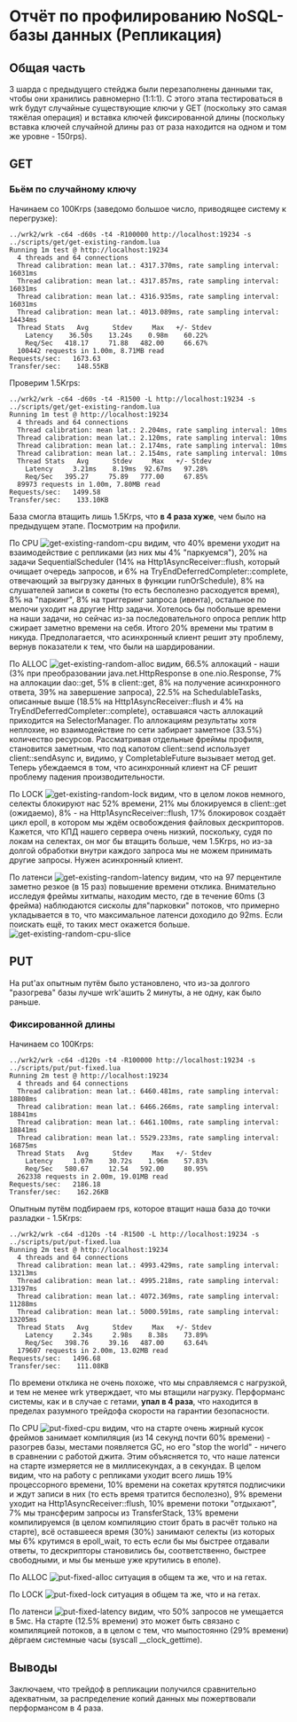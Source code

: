 # Отчёт по профилированию NoSQL-базы данных (Репликация)

## Общая часть

3 шарда с предыдущего стейджа были перезаполнены данными так, чтобы они
хранились равномерно (1:1:1). С этого этапа тестироваться в wrk будут случайные
существующие ключи у GET (поскольку это самая тяжёлая операция) и вставка ключей
фиксированной длины (поскольку вставка ключей случайной длины раз от раза
находится на одном и том же уровне - 150rps).

## GET

### Бьём по случайному ключу

Начинаем со 100Krps (заведомо большое число, приводящее систему к перегрузке):

```
../wrk2/wrk -c64 -d60s -t4 -R100000 http://localhost:19234 -s ../scripts/get/get-existing-random.lua
Running 1m test @ http://localhost:19234
  4 threads and 64 connections
  Thread calibration: mean lat.: 4317.370ms, rate sampling interval: 16031ms
  Thread calibration: mean lat.: 4317.857ms, rate sampling interval: 16031ms
  Thread calibration: mean lat.: 4316.935ms, rate sampling interval: 16031ms
  Thread calibration: mean lat.: 4013.089ms, rate sampling interval: 14434ms
  Thread Stats   Avg      Stdev     Max   +/- Stdev
    Latency    36.50s    13.24s    0.98m    60.22%
    Req/Sec   418.17     71.88   482.00     66.67%
  100442 requests in 1.00m, 8.71MB read
Requests/sec:   1673.63
Transfer/sec:    148.55KB
```

Проверим 1.5Krps:

```
../wrk2/wrk -c64 -d60s -t4 -R1500 -L http://localhost:19234 -s ../scripts/get/get-existing-random.lua
Running 1m test @ http://localhost:19234
  4 threads and 64 connections
  Thread calibration: mean lat.: 2.204ms, rate sampling interval: 10ms
  Thread calibration: mean lat.: 2.120ms, rate sampling interval: 10ms
  Thread calibration: mean lat.: 2.174ms, rate sampling interval: 10ms
  Thread calibration: mean lat.: 2.154ms, rate sampling interval: 10ms
  Thread Stats   Avg      Stdev     Max   +/- Stdev
    Latency     3.21ms    8.19ms  92.67ms   97.28%
    Req/Sec   395.27     75.89   777.00     67.85%
  89973 requests in 1.00m, 7.80MB read
Requests/sec:   1499.58
Transfer/sec:    133.10KB
```

База смогла втащить лишь 1.5Krps, что **в 4 раза хуже**, чем было на предыдущем
этапе. Посмотрим на профили.

По CPU
![get-existing-random-cpu](get/heatmap/existing-random/get-existing-random-cpu.png)
видим, что 40% времени уходит на взаимодействие с репликами (из них мы 4% "паркуемся"),
20% на задачи SequentialScheduler (14% на Http1AsyncReceiver::flush, который очищает очередь
запросов, и 6% на TryEndDeferredCompleter::complete, отвечающий за выгрузку данных 
в функции runOrSchedule), 8% на слушателей записи в сокеты (то есть бесполезно расходуется
время), 8% на "паркинг", 8% на триггеринг запроса (ивента), остальное по мелочи уходит
на другие Http задачи. Хотелось бы побольше времени на наши задачи, но сейчас из-за
последовательного опроса реплик http сжирает заметно времени на себя. Итого 20% времени
мы тратим в никуда. Предполагается, что асинхронный клиент решит эту проблему,
вернув показатели к тем, что были на шардировании. 

По ALLOC
![get-existing-random-alloc](get/heatmap/existing-random/get-existing-random-alloc.png)
видим, 66.5% аллокаций - наши (3% при преобразовании java.net.HttpResponse в one.nio.Response,
7% на аллокации dao::get, 5% в client::get, 8% на получение асинхронного ответа,
39% на завершение запроса), 22.5% на SchedulableTasks, описанные выше
(18.5% на Http1AsyncReceiver::flush и 4% на TryEndDeferredCompleter::complete), 
оставшаяся часть аллокаций приходится на SelectorManager. По аллокациям результаты 
хотя неплохие, но взаимодействие по сети забирает заметное (33.5%) количество ресурсов.
Рассматривая отдельные фреймы профиля, становится заметным, что под капотом client::send
использует client::sendAsync и, видимо, у CompletableFuture вызывает метод get. Теперь
убеждаемся в том, что асинхронный клиент на CF решит проблему падения производительности.

По LOCK
![get-existing-random-lock](get/heatmap/existing-random/get-existing-random-lock.png)
видим, что в целом локов немного, селекты блокируют нас 52% времени, 21% мы блокируемся
в client::get (ожидаемо), 8% - на Http1AsyncReceiver::flush, 17% блокировок создаёт
цикл epoll, в котором мы ждём освобождения файловых дескрипторов. Кажется, что КПД
нашего сервера очень низкий, поскольку, судя по локам на селектах, он мог бы втащить больше,
чем 1.5Krps, но из-за долгой обработки внутри каждого запроса мы не можем принимать другие
запросы. Нужен асинхронный клиент.

По латенси
![get-existing-random-latency](get/latency/existing-random/get-existing-random-latency.png)
видим, что на 97 перцентиле заметно резкое (в 15 раз) повышение времени отклика. Внимательно
исследуя фреймы хитмапы, находим место, где в течение 60ms (3 фрейма) наблюдаются
сисколы для"парковки" потоков, что примерно укладывается в то, что максимальное
латенси доходило до 92ms. Если поискать ещё, то таких мест окажется больше.
![get-existing-random-cpu-slice](get/heatmap/existing-random/get-existing-random-cpu-slice.png)

## PUT

На put'ах опытным путём было установлено, что из-за долгого "разогрева" базы
лучше wrk'ашить 2 минуты, а не одну, как было раньше.

### Фиксированной длины

Начинаем со 100Krps:

```
../wrk2/wrk -c64 -d120s -t4 -R100000 http://localhost:19234 -s ../scripts/put/put-fixed.lua
Running 2m test @ http://localhost:19234
  4 threads and 64 connections
  Thread calibration: mean lat.: 6460.481ms, rate sampling interval: 18808ms
  Thread calibration: mean lat.: 6466.266ms, rate sampling interval: 18841ms
  Thread calibration: mean lat.: 6461.100ms, rate sampling interval: 18841ms
  Thread calibration: mean lat.: 5529.233ms, rate sampling interval: 16875ms
  Thread Stats   Avg      Stdev     Max   +/- Stdev
    Latency     1.07m    30.72s    1.96m    57.83%
    Req/Sec   580.67     12.54   592.00     80.95%
  262338 requests in 2.00m, 19.01MB read
Requests/sec:   2186.18
Transfer/sec:    162.26KB
```

Опытным путём подбираем rps, которое втащит наша база до точки разладки - 1.5Krps:

```
../wrk2/wrk -c64 -d120s -t4 -R1500 -L http://localhost:19234 -s ../scripts/put/put-fixed.lua
Running 2m test @ http://localhost:19234
  4 threads and 64 connections
  Thread calibration: mean lat.: 4993.429ms, rate sampling interval: 13213ms
  Thread calibration: mean lat.: 4995.218ms, rate sampling interval: 13197ms
  Thread calibration: mean lat.: 4072.369ms, rate sampling interval: 11288ms
  Thread calibration: mean lat.: 5000.591ms, rate sampling interval: 13205ms
  Thread Stats   Avg      Stdev     Max   +/- Stdev
    Latency     2.34s     2.98s    8.38s    73.89%
    Req/Sec   398.76     39.16   487.00     63.64%
  179607 requests in 2.00m, 13.02MB read
Requests/sec:   1496.68
Transfer/sec:    111.08KB
```

По времени отклика не очень похоже, что мы справляемся с нагрузкой, и тем не менее
wrk утверждает, что мы втащили нагрузку. Перформанс системы, как и в случае с гетами,
**упал в 4 раза**, что находится в пределах разумного трейдофа скорости на гарантии безопасности.

По CPU
![put-fixed-cpu](put/heatmap/fixed/put-fixed-cpu.png)
видим, что на старте очень жирный кусок фреймов занимает компиляция (из 14 секунд
почти 60% времени) - разогрев базы, местами появляется GC, но его "stop the world" -
ничего в сравнении с работой джита. Этим объясняется то, что наше латенси на старте
измеряется не в миллисекундах, а в секундах. В целом видим, что на работу с репликами
уходит всего лишь 19% процессорного времени, 10% времени на сокетах крутятся подписчики
и ждут записи в них (то есть время тратится бесполезно), 9% времени уходит на
Http1AsyncReceiver::flush, 10% времени потоки "отдыхают", 7% мы трансферим запросы из
TransferStack, 13% времени компилируемся (в целом компиляцию стоит брать в расчёт
только на старте), всё оставшееся время (30%) занимают селекты (из которых мы 6% крутимся
в epoll_wait, то есть если бы мы быстрее отдавали ответы, то дескрипторы становились бы,
соответственно, быстрее свободными, и мы бы меньше уже крутились в еполе).

По ALLOC
![put-fixed-alloc](put/heatmap/fixed/put-fixed-alloc.png)
ситуация в общем та же, что и на гетах.

По LOCK
![put-fixed-lock](put/heatmap/fixed/put-fixed-lock.png)
ситуация в общем та же, что и на гетах.

По латенси
![put-fixed-latency](put/latency/fixed/put-fixed-latency.png)
видим, что 50% запросов не умещается в 5мс. На старте (12.5% времени) это может
быть связано с компиляцией потоков, а в целом с тем, что мыпостоянно (29% времени)
дёргаем системные часы (syscall __clock_gettime).

## Выводы

Заключаем, что трейдоф в репликации получился сравнительно адекватным,
за распределение копий данных мы пожертвовали перформансом в 4 раза.
